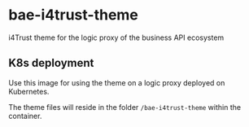 # bae-i4trust-theme
i4Trust theme for the logic proxy of the business API ecosystem

## K8s deployment
Use this image for using the theme on a logic proxy deployed on Kubernetes.

The theme files will reside in the folder `/bae-i4trust-theme` within the 
container.

